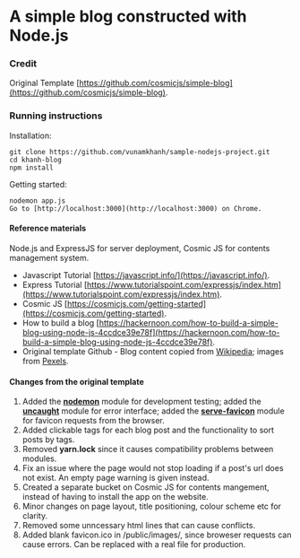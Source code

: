 # A simple blog constructed with Node.js
### Credit
Original Template
[https://github.com/cosmicjs/simple-blog](https://github.com/cosmicjs/simple-blog).

### Running instructions
Installation:
```
git clone https://github.com/vunamkhanh/sample-nodejs-project.git
cd khanh-blog
npm install
```
Getting started:
```
nodemon app.js
Go to [http://localhost:3000](http://localhost:3000) on Chrome.
```

#### Reference materials
Node.js and ExpressJS for server deployment, Cosmic JS for contents management system.

- Javascript Tutorial [https://javascript.info/](https://javascript.info/).
- Express Tutorial [https://www.tutorialspoint.com/expressjs/index.htm](https://www.tutorialspoint.com/expressjs/index.htm).
- Cosmic JS [https://cosmicjs.com/getting-started](https://cosmicjs.com/getting-started).
- How to build a blog [https://hackernoon.com/how-to-build-a-simple-blog-using-node-js-4ccdce39e78f](https://hackernoon.com/how-to-build-a-simple-blog-using-node-js-4ccdce39e78f).
- Original template Github - Blog content copied from [Wikipedia](https://en.wikipedia.org/wiki/Main_Page); images from [Pexels](https://www.pexels.com/).

#### Changes from the original template
1. Added the [**nodemon**](https://www.npmjs.com/package/nodemon) module for development testing; added the [**uncaught**](https://www.npmjs.com/package/uncaught) module for error interface; added the [**serve-favicon**](https://www.npmjs.com/package/serve-favicon) module for favicon requests from the browser.
2. Added clickable tags for each blog post and the functionality to sort posts by tags.
3. Removed **yarn.lock** since it causes compatibility problems between modules.
4. Fix an issue where the page would not stop loading if a post's url does not exist. An empty page warning is given instead.
5. Created a separate bucket on Cosmic JS for contents mangement, instead of having to install the app on the website.
6. Minor changes on page layout, title positioning, colour scheme etc for clarity.
7. Removed some unncessary html lines that can cause conflicts.
8. Added blank favicon.ico in /public/images/, since broweser requests can cause errors. Can be replaced with a real file for production.